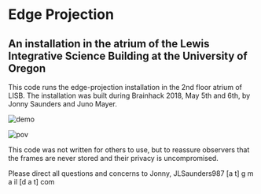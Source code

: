 ﻿# Edge Projection

## An installation in the atrium of the Lewis Integrative Science Building at the University of Oregon

This code runs the edge-projection installation in the 2nd floor atrium of LISB. The installation was built during Brainhack 2018, May 5th and 6th, by Jonny Saunders and Juno Mayer.

![demo](projected_demo.gif)

![pov](lights_pov.gif)


This code was not written for others to use, but to reassure observers that the frames are never stored and their privacy is uncompromised.

Please direct all questions and concerns to Jonny, JLSaunders987 [a t] g m a il [d a t] com

